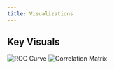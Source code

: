 ```yaml
---
title: Visualizations
---
```

## Key Visuals
![ROC Curve](/images/roc_curve.png)
![Correlation Matrix](/images/correlation_matrix.png)